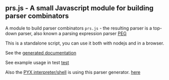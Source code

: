 ## prs.js - A small Javascript module for building parser combinators

A module to build parser combinators ```prs.js``` - the resulting parser is a top-down parser, also known a parsing expression parser [PEG](https://en.wikipedia.org/wiki/Parsing_expression_grammar)

This is a standalone script, you can use it both with nodejs and in a browser.

See the [generated documentation](https://mosermichael.github.io/jscriptparse/out/index.html)

See example usage in test [test](https://github.com/MoserMichael/jscriptparse/blob/main/prstst.js)

Also the [PYX interpreter/shell](https://github.com/MoserMichael/jscriptparse/blob/main/README.md) is using this parser generator. [here](https://github.com/MoserMichael/jscriptparse/blob/main/scripty.js)



